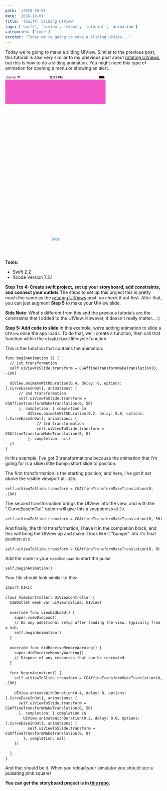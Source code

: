 ```yaml
---
path: '/2016-10-01'
date: '2016-10-01'
title: '(Swift) Sliding UIView'
tags: ['swift', 'uiview', 'views', 'tutorial', 'animation']
categories: ['code']
excerpt: "Today we're going to make a sliding UIView..."
---
```


Today we're going to make a sliding UIView. Similar to the previous post, this tutorial is also very similar to my prievious post about [rotating UIViews](http://seimith.github.io/swift/uiview/views/tutorial/animation/2016/08/28/Swift-Rotating-UIView.html "Post on rotating UIViews"), but this is how to do a sliding animation. You might need this type of animation for opening a menu or showing an alert.

![alt text](https://raw.githubusercontent.com/seimith/seimith.github.io/master/_assets/2016-10-01-assets/slidingUIViewSm.gif "Sliding UIViews")

**Tools:**

- Swift 2.2
- Xcode Version 7.3.1

**Step 1 to 4: Create swift project, set up your storyboard, add constraints, and connect your outlets**
The steps to set up this project this is pretty much the same as the [rotating UIViews](http://seimith.github.io/swift/uiview/views/tutorial/animation/2016/08/28/Swift-Rotating-UIView.html "Post on rotating UIViews") post, so check it out first. After that, you can just augment **Step 5** to make your UIView slide.

**Side Note**: What's different from this and the previous tutorials are the constraints that I added to the UIView. However, it doesn't really matter... :)

**Step 5: Add code to slide**
In this example, we’re adding animation to slide a `UIView` once the app loads. To do that, we’ll create a function, then call that function within the `viewDidLoad` lifecycle function.

This is the function that contains the animation.

```swift{numberLines: true}
func beginAnimation () {
  // 1st transformation
  self.uiViewToSlide.transform = CGAffineTransformMakeTranslation(0, -100)

  UIView.animateWithDuration(0.4, delay: 0, options: [.CurveEaseInOut], animations: {
      // 2nd transformation
      self.uiViewToSlide.transform = CGAffineTransformMakeTranslation(0, 50)
      }, completion: { completion in
          UIView.animateWithDuration(0.2, delay: 0.0, options: [.CurveEaseInOut], animations: {
              // 3rd transformation
              self.uiViewToSlide.transform = CGAffineTransformMakeTranslation(0, 0)
          }, completion: nil)
  })
}
```
In this example, I've got 3 transformations because the animation that I'm going for is a slide+little bump+short slide to position.

The first transformation is the starting position, and here, I've got it set above the visible viewport at `-100`.

`self.uiViewToSlide.transform = CGAffineTransformMakeTranslation(0, -100)`

The second transformation brings the UIView into the view, and with the ".CurveEaseInOut" option will give this a snappiness at `50`.

`self.uiViewToSlide.transform = CGAffineTransformMakeTranslation(0, 50)`

And finally, the third transformation, I have it in the completion block, and this will bring the UIView up and make it look like it "bumps" into it's final position at `0`.

`self.uiViewToSlide.transform = CGAffineTransformMakeTranslation(0, 0)`

Add the code in your `viewDidLoad` to start the pulse

```
self.beginAnimation()
```

Your file should look similar to this:

```swift{numberLines: true}
import UIKit

class ViewController: UIViewController {
  @IBOutlet weak var uiViewToSlide: UIView!

  override func viewDidLoad() {
    super.viewDidLoad()
    // Do any additional setup after loading the view, typically from a nib.
    self.beginAnimation()
  }

  override func didReceiveMemoryWarning() {
    super.didReceiveMemoryWarning()
    // Dispose of any resources that can be recreated.
  }

  func beginAnimation() {
    self.uiViewToSlide.transform = CGAffineTransformMakeTranslation(0, -100)

    UIView.animateWithDuration(0.4, delay: 0, options: [.CurveEaseInOut], animations: {
      self.uiViewToSlide.transform = CGAffineTransformMakeTranslation(0, 50)
      }, completion: { completion in
        UIView.animateWithDuration(0.2, delay: 0.0, options: [.CurveEaseInOut], animations: {
          self.uiViewToSlide.transform = CGAffineTransformMakeTranslation(0, 0)
        }, completion: nil)
    })

  }
}
```

And that should be it. When you reload your simulator you should see a pulsating pink square!

**You can get the storyboard project is in [this repo][link].**

[link]: https://github.com/seimith/SwiftSlidingUIView

